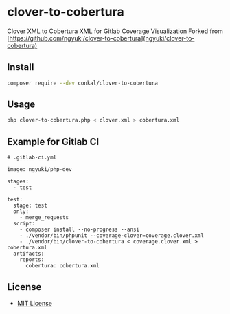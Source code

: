 # clover-to-cobertura
Clover XML to Cobertura XML for Gitlab Coverage Visualization
Forked from [https://github.com/ngyuki/clover-to-cobertura](ngyuki/clover-to-cobertura)

## Install

```sh
composer require --dev conkal/clover-to-cobertura
```

## Usage

```sh
php clover-to-cobertura.php < clover.xml > cobertura.xml
```

## Example for Gitlab CI

```
# .gitlab-ci.yml

image: ngyuki/php-dev

stages:
  - test

test:
  stage: test
  only:
    - merge_requests
  script:
    - composer install --no-progress --ansi
    - ./vendor/bin/phpunit --coverage-clover=coverage.clover.xml
    - ./vendor/bin/clover-to-cobertura < coverage.clover.xml > cobertura.xml
  artifacts:
    reports:
      cobertura: cobertura.xml
```

## License

- [MIT License](http://www.opensource.org/licenses/mit-license.php)
